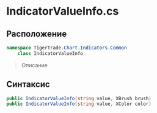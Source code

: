 
# IndicatorValueInfo.cs
## Расположение
```csharp
namespace TigerTrade.Chart.Indicators.Common  
    class IndicatorValueInfo
```

> Описание

## Синтаксис
```csharp
public IndicatorValueInfo(string value, XBrush brush)
public IndicatorValueInfo(string value, XColor color)
```
